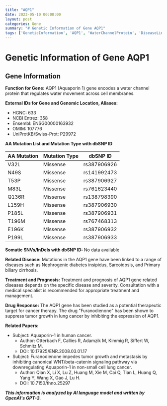 ```yaml
---
title: "AQP1"
date: 2023-05-10 00:00:00
layout: post
categories: Gene
summary: "# Genetic Information of Gene AQP1"
tags: ['GeneticInformation', 'AQP1', 'WaterChannelProtein', 'DiseaseLink', 'TherapeuticTarget', 'CancerTherapy', 'Mutation', 'DrugResponse']
---
```


# Genetic Information of Gene AQP1

## Gene Information

**Function for Gene:** AQP1 (Aquaporin 1) gene encodes a water channel protein that regulates water movement across cell membranes.

**External IDs for Gene and Genomic Location, Aliases:**

- HGNC: 633
- NCBI Entrez: 358
- Ensembl: ENSG00000163932
- OMIM: 107776
- UniProtKB/Swiss-Prot: P29972

**AA Mutation List and Mutation Type with dbSNP ID**

|AA Mutation|Mutation Type|dbSNP ID|
|---|---|---|
|V32L|Missense|rs387906926|
|N49S|Missense|rs141992473|
|T53P|Missense|rs387906927|
|M83L|Missense|rs761623440|
|Q136R|Missense|rs138798390|
|L159H|Missense|rs387906930|
|P185L|Missense|rs387906931|
|T196M|Missense|rs767468313|
|E196K|Missense|rs387906932|
|P199L|Missense|rs387906933|

**Somatic SNVs/InDels with dbSNP ID:** No data available

**Related Disease:** Mutations in the AQP1 gene have been linked to a range of diseases such as Nephrogenic diabetes insipidus, Sarcoidosis, and Primary biliary cirrhosis.

**Treatment and Prognosis:** Treatment and prognosis of AQP1 gene related diseases depends on the specific disease and severity. Consultation with a medical specialist is recommended for appropriate treatment and management.

**Drug Response:** The AQP1 gene has been studied as a potential therapeutic target for cancer therapy. The drug "Furanodienone" has been shown to suppress tumor growth in lung cancer by inhibiting the expression of AQP1.

**Related Papers:**

- Subject: Aquaporin-1 in human cancer.
  - Author: Otterbach F, Callies R, Adamzik M, Kimmig R, Siffert W, Schmitz M.
  - DOI: 10.17925/ENR.2008.03.01.17
- Subject: Furanodienone impedes tumor growth and metastasis by inhibiting canonical WNT/beta-catenin signaling pathway via downregulating Aquaporin-1 in non-small cell lung cancer.
  - Author: Qian X, Li X, Lu Z, Huang M, Xie M, Cai Q, Tian L, Huang Q, Yang Y, Wang X, Gao J, Lu H.
  - DOI: 10.7150/thno.25297

**_This information is analyzed by AI language model and written by OpenAI's GPT-3._**